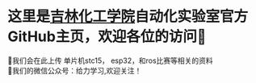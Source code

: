 # 这里是[吉林化工学院](www.jlict.eu.cn)自动化实验室官方GitHub主页，欢迎各位的访问👏

📂我们会在此上传 单片机stc15， esp32，和ros比赛等相关的资料<br>
📧我们的微信公众号：给力学习,欢迎关注！
